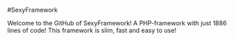 #SexyFramework

Welcome to the GitHub of SexyFramework! A PHP-framework with just 1886 lines of code! This framework is slim, fast and easy to use!

